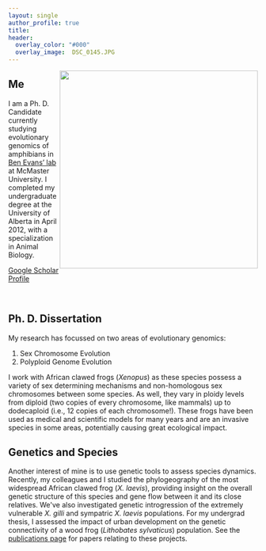 ```yaml
---
layout: single
author_profile: true
title:
header:
  overlay_color: "#000"
  overlay_image:  DSC_0145.JPG
---
```

<!-- Global site tag (gtag.js) - Google Analytics -->
<script async src="https://www.googletagmanager.com/gtag/js?id=UA-108597886-1"></script>
<script>
  window.dataLayer = window.dataLayer || [];
  function gtag(){dataLayer.push(arguments);}
  gtag('js', new Date());

  gtag('config', 'UA-108597886-1');
</script>


<img src="{{ '/images/moustache.jpg' | prepend: site.baseurl }}" alt="" style="width: 400px; float: right">


## Me

I am a Ph. D. Candidate currently studying evolutionary genomics of amphibians in [Ben Evans’ lab](http://benevanslab.wordpress.com/) at McMaster University. I completed my undergraduate degree at the University of Alberta in April 2012, with a specialization in Animal Biology.  

[Google Scholar Profile](https://scholar.google.ca/citations?user=HRMZkDwAAAAJ&hl=en)

<br>

## Ph. D. Dissertation
My research has focussed on two areas of evolutionary genomics:

1. Sex Chromosome Evolution
2. Polyploid Genome Evolution

I work with African clawed frogs (*Xenopus*) as these species possess a variety of sex determining mechanisms and non-homologous sex chromosomes between some species. As well, they vary in ploidy levels from diploid (two copies of every chromosome, like mammals) up to dodecaploid (i.e., 12 copies of each chromosome!). These frogs have been used as medical and scientific models for many years and are an invasive species in some areas, potentially causing great ecological impact.


## Genetics and Species

Another interest of mine is to use genetic tools to assess species dynamics. Recently, my colleagues and I studied the phylogeography of the most widespread African clawed frog (*X. laevis*), providing insight on the overall genetic structure of this species and gene flow between it and its close relatives. We've also investigated genetic introgression of the extremely vulnerable *X. gilli* and sympatric *X. laevis* populations. For my undergrad thesis, I assessed the impact of urban development on the genetic connectivity of a wood frog (*Lithobates sylvaticus*) population. See the [publications page](/_pages/publications/) for papers relating to these projects.
